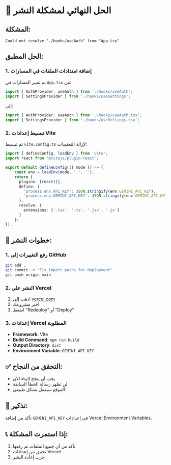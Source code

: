 # 🔧 الحل النهائي لمشكلة النشر

## المشكلة:
```
Could not resolve "./hooks/useAuth" from "App.tsx"
```

## الحل المطبق:

### 1. إضافة امتدادات الملفات في المسارات
تم تغيير المسارات في `App.tsx` من:
```typescript
import { AuthProvider, useAuth } from './hooks/useAuth';
import { SettingsProvider } from './hooks/useSettings';
```

إلى:
```typescript
import { AuthProvider, useAuth } from './hooks/useAuth.tsx';
import { SettingsProvider } from './hooks/useSettings.tsx';
```

### 2. تبسيط إعدادات Vite
تم تبسيط `vite.config.ts` لإزالة التعقيدات:
```typescript
import { defineConfig, loadEnv } from 'vite';
import react from '@vitejs/plugin-react';

export default defineConfig(({ mode }) => {
    const env = loadEnv(mode, '.', '');
    return {
      plugins: [react()],
      define: {
        'process.env.API_KEY': JSON.stringify(env.GEMINI_API_KEY),
        'process.env.GEMINI_API_KEY': JSON.stringify(env.GEMINI_API_KEY)
      },
      resolve: {
        extensions: ['.tsx', '.ts', '.jsx', '.js']
      }
    };
});
```

## 🚀 خطوات النشر:

### 1. رفع التغييرات إلى GitHub
```bash
git add .
git commit -m "Fix import paths for deployment"
git push origin main
```

### 2. النشر على Vercel
1. اذهب إلى [vercel.com](https://vercel.com)
2. اختر مشروعك
3. اضغط "Redeploy" أو "Deploy"

### 3. إعدادات Vercel المطلوبة
- **Framework**: Vite
- **Build Command**: `npm run build`
- **Output Directory**: `dist`
- **Environment Variable**: `GEMINI_API_KEY`

## ✅ التحقق من النجاح:
- يجب أن ينجح البناء الآن
- لن تظهر رسالة الخطأ السابقة
- الموقع سيعمل بشكل طبيعي

## 🔑 تذكير:
تأكد من إضافة `GEMINI_API_KEY` في إعدادات Vercel Environment Variables.

## 📞 إذا استمرت المشكلة:
1. تأكد من أن جميع الملفات تم رفعها
2. تحقق من إعدادات Vercel
3. جرب إعادة النشر
